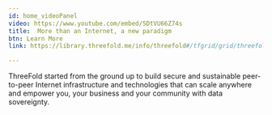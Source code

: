 ```yaml
---
id: home_videoPanel
video: https://www.youtube.com/embed/5DtVU66Z74s
title:  More than an Internet, a new paradigm
btn: Learn More
link: https://library.threefold.me/info/threefold#/tfgrid/grid/threefold__grid_home

---
```

ThreeFold started from the ground up to build secure and sustainable peer-to-peer Internet 
infrastructure and technologies that can scale anywhere and empower you, your business
and your community with data sovereignty.





